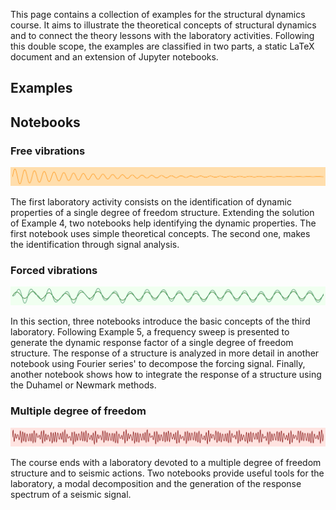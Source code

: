 
This page contains a collection of examples for the structural dynamics course.
It aims to illustrate the theoretical concepts of structural dynamics and to connect the theory lessons with the laboratory activities.
Following this double scope, the examples are classified in two parts, a static LaTeX document and an extension of Jupyter notebooks.

## Examples 

<object data="problems.pdf" width="100%" height="700" type="application/pdf"></object>

## Notebooks

### Free vibrations
![](banner/free.png)

The first laboratory activity consists on the identification of dynamic properties of a single degree of freedom structure.
Extending the solution of Example 4, two notebooks help identifying the dynamic properties.
The first notebook uses simple theoretical concepts. The second one, makes the identification through signal analysis.

### Forced vibrations
![](banner/forced.png)

In this section, three notebooks introduce the basic concepts of the third laboratory.
Following Example 5, a frequency sweep is presented to generate the dynamic response factor of a single degree of freedom structure.
The response of a structure is analyzed in more detail in another notebook using Fourier series' to decompose the forcing signal.
Finally, another notebook shows how to integrate the response of a structure using the Duhamel or Newmark methods.

### Multiple degree of freedom
![](banner/mdof.png)

The course ends with a laboratory devoted to a multiple degree of freedom structure and to seismic actions.
Two notebooks provide useful tools for the laboratory, a modal decomposition and the generation of the response spectrum of a seismic signal.
